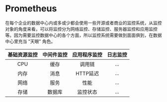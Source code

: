 # Prometheus
在每个企业的数据中心内或多或少都会使用一些开源或者商业的监控系统，从监控对象的角度来看，可以将监控分为网络监控、存储监控、服务器监控和应用监控等。因为需要监控数据中心的各个方面，所以监控系统需要做到面面俱到，在数据中心里充当 "天眼" 角色。


|基础资源监控|中间件监控|应用程序监控|日志监控|
|:-----------:|:---------:|:------------:|:-------:|
|CPU|缓存|调用链|...|
|内存|消息|HTTP延迟|...|
|网络|服务|性能|...|
存储|数据库|监控状态|...|